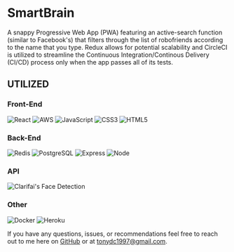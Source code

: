 # SmartBrain

A snappy Progressive Web App (PWA) featuring an active-search function (similar to Facebook's) that filters through the list of robofriends according to the name that you type. Redux allows for potential scalability and CircleCI is utilized to streamline the Continuous Integration/Continous Delivery (CI/CD) process only when the app passes all of its tests.

## UTILIZED

### Front-End

![React](https://icongr.am/devicon/react-original-wordmark.svg?size=75)
![AWS](https://icongr.am/devicon/amazonwebservices-original-wordmark.svg?size=75)
![JavaScript](https://icongr.am/devicon/javascript-original.svg?size=75)
![CSS3](https://icongr.am/devicon/css3-original-wordmark.svg?size=75?)
![HTML5](https://icongr.am/devicon/html5-original-wordmark.svg?size=75)

### Back-End

![Redis](https://icongr.am/devicon/redis-original-wordmark.svg?size=75)
![PostgreSQL](https://icongr.am/devicon/postgresql-plain-wordmark.svg?size=75)
![Express](https://icongr.am/devicon/express-original-wordmark.svg?size=75)
![Node](https://icongr.am/devicon/nodejs-original-wordmark.svg?size=75)

### API

![Clarifai's Face Detection](./Clarifai-logo.png)

### Other

![Docker](https://icongr.am/devicon/docker-original-wordmark.svg?size=75)
![Heroku](https://icongr.am/devicon/heroku-original-wordmark.svg?size=75)

If you have any questions, issues, or recommendations feel free to reach out to me here on [GitHub](https://github.com/tonydc1997) or at tonydc1997@gmail.com.
